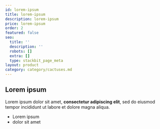 ```yaml
---
id: lorem-ipsum
title: lorem-ipsum
description: lorem-ipsum
price: lorem-ipsum
order: 2
featured: false
seo:
  title: ''
  description: ''
  robots: []
  extra: []
  type: stackbit_page_meta
layout: product
category: category/cactuses.md
---
```

## Lorem ipsum

Lorem ipsum dolor sit amet, **consectetur adipiscing elit**, sed do eiusmod tempor incididunt ut labore et dolore magna aliqua.

- Lorem ipsum
- dolor sit amet